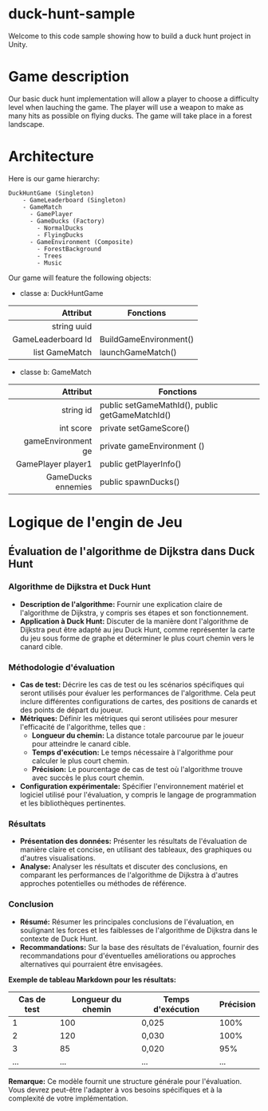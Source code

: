 # duck-hunt-sample

Welcome to this code sample showing how to build a duck hunt project in Unity. 

# Game description

Our basic duck hunt implementation will allow a player to choose a difficulty level when lauching the game. The player will use a weapon to make as many hits as possible on flying ducks. The game will take place in a forest landscape. 

# Architecture

Here is our game hierarchy:

    DuckHuntGame (Singleton)
        - GameLeaderboard (Singleton)
        - GameMatch
          - GamePlayer
          - GameDucks (Factory)
            - NormalDucks
            - FlyingDucks
          - GameEnvironment (Composite)
            - ForestBackground
            - Trees
            - Music
          
Our game will feature the following objects:


- classe a: DuckHuntGame

| Attribut | Fonctions |
|---------:|-----------|
| string uuid |  |
| GameLeaderboard ld | BuildGameEnvironment() |
| list GameMatch | launchGameMatch() |


- classe b: GameMatch
  
| Attribut | Fonctions |
|---------:|-----------|
| string id | public setGameMathId(), public getGameMatchId() |
| int score | private setGameScore() |
| gameEnvironment ge | private gameEnvironment () |
| GamePlayer player1 | public getPlayerInfo() |
| GameDucks ennemies | public spawnDucks() |



#  Logique de l'engin de Jeu 

## **Évaluation de l'algorithme de Dijkstra dans Duck Hunt**

### **Algorithme de Dijkstra et Duck Hunt**
* **Description de l'algorithme:** Fournir une explication claire de l'algorithme de Dijkstra, y compris ses étapes et son fonctionnement.
* **Application à Duck Hunt:** Discuter de la manière dont l'algorithme de Dijkstra peut être adapté au jeu Duck Hunt, comme représenter la carte du jeu sous forme de graphe et déterminer le plus court chemin vers le canard cible.

### **Méthodologie d'évaluation**
* **Cas de test:** Décrire les cas de test ou les scénarios spécifiques qui seront utilisés pour évaluer les performances de l'algorithme. Cela peut inclure différentes configurations de cartes, des positions de canards et des points de départ du joueur.
* **Métriques:** Définir les métriques qui seront utilisées pour mesurer l'efficacité de l'algorithme, telles que :
    * **Longueur du chemin:** La distance totale parcourue par le joueur pour atteindre le canard cible.
    * **Temps d'exécution:** Le temps nécessaire à l'algorithme pour calculer le plus court chemin.
    * **Précision:** Le pourcentage de cas de test où l'algorithme trouve avec succès le plus court chemin.
* **Configuration expérimentale:** Spécifier l'environnement matériel et logiciel utilisé pour l'évaluation, y compris le langage de programmation et les bibliothèques pertinentes.

### **Résultats**
* **Présentation des données:** Présenter les résultats de l'évaluation de manière claire et concise, en utilisant des tableaux, des graphiques ou d'autres visualisations.
* **Analyse:** Analyser les résultats et discuter des conclusions, en comparant les performances de l'algorithme de Dijkstra à d'autres approches potentielles ou méthodes de référence.

### **Conclusion**
* **Résumé:** Résumer les principales conclusions de l'évaluation, en soulignant les forces et les faiblesses de l'algorithme de Dijkstra dans le contexte de Duck Hunt.
* **Recommandations:** Sur la base des résultats de l'évaluation, fournir des recommandations pour d'éventuelles améliorations ou approches alternatives qui pourraient être envisagées.

**Exemple de tableau Markdown pour les résultats:**

| Cas de test | Longueur du chemin | Temps d'exécution | Précision |
|---|---|---|---|
| 1 | 100 | 0,025 | 100% |
| 2 | 120 | 0,030 | 100% |
| 3 | 85 | 0,020 | 95% |
| ... | ... | ... | ... |

**Remarque:** Ce modèle fournit une structure générale pour l'évaluation. Vous devrez peut-être l'adapter à vos besoins spécifiques et à la complexité de votre implémentation.
